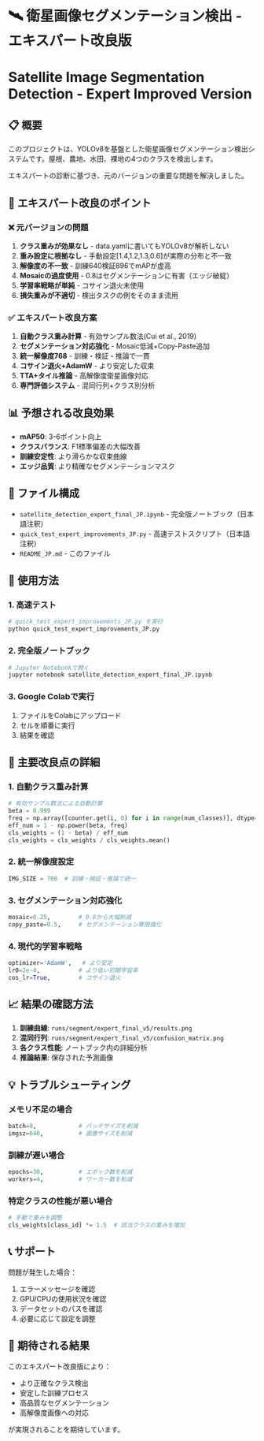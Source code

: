 # 🛰️ 衛星画像セグメンテーション検出 - エキスパート改良版
# Satellite Image Segmentation Detection - Expert Improved Version

## 📋 概要

このプロジェクトは、YOLOv8を基盤とした衛星画像セグメンテーション検出システムです。屋根、農地、水田、裸地の4つのクラスを検出します。

エキスパートの診断に基づき、元のバージョンの重要な問題を解決しました。

## 🎯 エキスパート改良のポイント

### ❌ 元バージョンの問題
1. **クラス重みが効果なし** - data.yamlに書いてもYOLOv8が解析しない
2. **重み設定に根拠なし** - 手動設定[1.4,1.2,1.3,0.6]が実際の分布と不一致
3. **解像度の不一致** - 訓練640検証896でmAPが虚高
4. **Mosaicの過度使用** - 0.8はセグメンテーションに有害（エッジ破綻）
5. **学習率戦略が単純** - コサイン退火未使用
6. **損失重みが不適切** - 検出タスクの例をそのまま流用

### ✅ エキスパート改良方案
1. **自動クラス重み計算** - 有効サンプル数法(Cui et al., 2019)
2. **セグメンテーション対応強化** - Mosaic低減+Copy-Paste追加
3. **統一解像度768** - 訓練・検証・推論で一貫
4. **コサイン退火+AdamW** - より安定した収束
5. **TTA+タイル推論** - 高解像度衛星画像対応
6. **専門評価システム** - 混同行列+クラス別分析

## 📊 予想される改良効果

- **mAP50**: 3-6ポイント向上
- **クラスバランス**: F1標準偏差の大幅改善
- **訓練安定性**: より滑らかな収束曲線
- **エッジ品質**: より精確なセグメンテーションマスク

## 📁 ファイル構成

- `satellite_detection_expert_final_JP.ipynb` - 完全版ノートブック（日本語注釈）
- `quick_test_expert_improvements_JP.py` - 高速テストスクリプト（日本語注釈）
- `README_JP.md` - このファイル

## 🚀 使用方法

### 1. 高速テスト
```python
# quick_test_expert_improvements_JP.py を実行
python quick_test_expert_improvements_JP.py
```

### 2. 完全版ノートブック
```python
# Jupyter Notebookで開く
jupyter notebook satellite_detection_expert_final_JP.ipynb
```

### 3. Google Colabで実行
1. ファイルをColabにアップロード
2. セルを順番に実行
3. 結果を確認

## 🔧 主要改良点の詳細

### 1. 自動クラス重み計算
```python
# 有効サンプル数法による自動計算
beta = 0.999
freq = np.array([counter.get(i, 0) for i in range(num_classes)], dtype=float)
eff_num = 1 - np.power(beta, freq)
cls_weights = (1 - beta) / eff_num
cls_weights = cls_weights / cls_weights.mean()
```

### 2. 統一解像度設定
```python
IMG_SIZE = 768  # 訓練・検証・推論で統一
```

### 3. セグメンテーション対応強化
```python
mosaic=0.25,        # 0.8から大幅削減
copy_paste=0.5,     # セグメンテーション専用強化
```

### 4. 現代的学習率戦略
```python
optimizer='AdamW',   # より安定
lr0=2e-4,           # より低い初期学習率
cos_lr=True,        # コサイン退火
```

## 📈 結果の確認方法

1. **訓練曲線**: `runs/segment/expert_final_v5/results.png`
2. **混同行列**: `runs/segment/expert_final_v5/confusion_matrix.png`
3. **各クラス性能**: ノートブック内の詳細分析
4. **推論結果**: 保存された予測画像

## 💡 トラブルシューティング

### メモリ不足の場合
```python
batch=8,            # バッチサイズを削減
imgsz=640,          # 画像サイズを削減
```

### 訓練が遅い場合
```python
epochs=30,          # エポック数を削減
workers=4,          # ワーカー数を削減
```

### 特定クラスの性能が悪い場合
```python
# 手動で重みを調整
cls_weights[class_id] *= 1.5  # 該当クラスの重みを増加
```

## 📞 サポート

問題が発生した場合：
1. エラーメッセージを確認
2. GPU/CPUの使用状況を確認
3. データセットのパスを確認
4. 必要に応じて設定を調整

## 🎯 期待される結果

このエキスパート改良版により：
- より正確なクラス検出
- 安定した訓練プロセス
- 高品質なセグメンテーション
- 高解像度画像への対応

が実現されることを期待しています。

